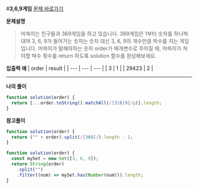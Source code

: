#**3,6,9게임**
[문제 바로가기](https://school.programmers.co.kr/learn/courses/30/lessons/120891)

**문제설명**

> 머쓱이는 친구들과 369게임을 하고 있습니다. 369게임은 1부터 숫자를 하나씩 대며 3, 6, 9가 들어가는 숫자는 숫자 대신 3, 6, 9의 개수만큼 박수를 치는 게임입니다. 머쓱이가 말해야하는 숫자 order가 매개변수로 주어질 때, 머쓱이가 쳐야할 박수 횟수를 return 하도록 solution 함수를 완성해보세요.

**입출력 예**
| order | result |
| --- | --- | --- |
| 3 | 1 |
| 29423 | 2 |

---

**나의 풀이**

```javascript
function solution(order) {
  return [...order.toString().matchAll(/[3|6|9]/g)].length;
}
```

**참고풀이**

```javascript
function solution(order) {
  return ("" + order).split(/[369]/).length - 1;
}
```

```javascript
function solution(order) {
  const mySet = new Set([3, 6, 9]);
  return String(order)
    .split("")
    .filter((num) => mySet.has(Number(num))).length;
}
```
